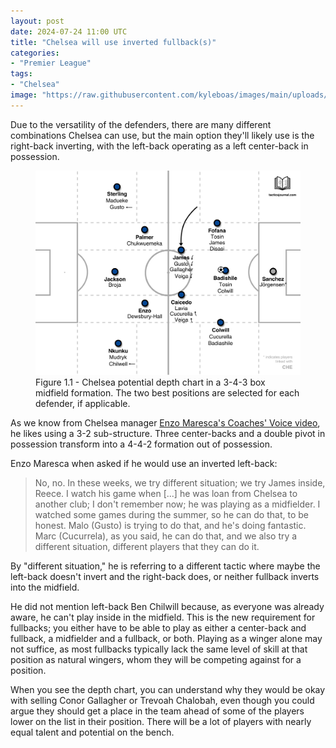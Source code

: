 ```yaml
---
layout: post
date: 2024-07-24 11:00 UTC
title: "Chelsea will use inverted fullback(s)"
categories:
- "Premier League"
tags:
- "Chelsea"
image: "https://raw.githubusercontent.com/kyleboas/images/main/uploads/2024/07/24/Image-24Jul2024_12:33:03.png"
---
```


Due to the versatility of the defenders, there are many different combinations Chelsea can use, but the main option they'll likely use is the right-back inverting, with the left-back operating as a left center-back in possession.

<!---more---> 

<figure>
    <img src="https://raw.githubusercontent.com/kyleboas/images/main/uploads/2024/07/24/Image-24Jul2024_12:33:00.png">
    <figcaption>Figure 1.1 - Chelsea potential depth chart in a 3-4-3 box midfield formation. The two best positions are selected for each defender, if applicable.</figcaption>
</figure>

As we know from Chelsea manager [Enzo Maresca's Coaches' Voice video](https://tacticsjournal.com/2024/05/31/how-enzo-maresca-transitions-to-defense-in-a-3-box-3/), he likes using a 3-2 sub-structure. Three center-backs and a double pivot in possession transform into a 4-4-2 formation out of possession.

Enzo Maresca when asked if he would use an inverted left-back:

> No, no. In these weeks, we try different situation; we try James inside, Reece. I watch his game when [...] he was loan from Chelsea to another club; I don't remember now; he was playing as a midfielder. I watched some games during the summer, so he can do that, to be honest. Malo (Gusto) is trying to do that, and he's doing fantastic. Marc (Cucurrela), as you said, he can do that, and we also try a different situation, different players that they can do it.

By "different situation," he is referring to a different tactic where maybe the left-back doesn't invert and the right-back does, or neither fullback inverts into the midfield. 

He did not mention left-back Ben Chilwill because, as everyone was already aware, he can't play inside in the midfield. This is the new requirement for fullbacks; you either have to be able to play as either a center-back and fullback, a midfielder and a fullback, or both. Playing as a winger alone may not suffice, as most fullbacks typically lack the same level of skill at that position as natural wingers, whom they will be competing against for a position.

When you see the depth chart, you can understand why they would be okay with selling Conor Gallagher or Trevoah Chalobah, even though you could argue they should get a place in the team ahead of some of the players lower on the list in their position. There will be a lot of players with nearly equal talent and potential on the bench.